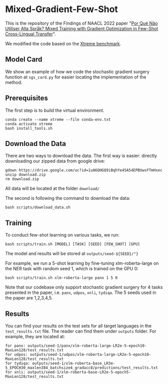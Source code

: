 # Mixed-Gradient-Few-Shot
This is the repository of the Findings of NAACL 2022 paper "[Por Qué Não Utiliser Alla Språk? Mixed Training with Gradient Optimization in Few-Shot Cross-Lingual Transfer](https://arxiv.org/pdf/2204.13869.pdf)".

We modified the code based on the [Xtreme benchmark](https://github.com/google-research/xtreme).

## Model Card
We show an example of how we code the stochastic gradient surgery function at `sgs_card.py` for easier locating the implementation of the method.

## Prerequisites
The first step is to build the virtual environment.
```
conda create --name xtreme --file conda-env.txt
conda activate xtreme
bash install_tools.sh
```

## Download the Data
There are two ways to download the data. The first way is easier: directly downloading our zipped data from google drive:
```
gdown https://drive.google.com/uc?id=1uA6QHGQ9iBqhYe45A54EPBUwsFTmHxec
unzip download.zip
rm download.zip
```
All data will be located at the folder `download/`

The second is following the command to download the data:
```
bash scripts/download_data.sh
```

## Training
To conduct few-shot learning on various tasks, we run:
```
bash scripts/train.sh [MODEL] [TASK] [SEED] [FEW_SHOT] [GPU]
```
The model and results will be stored at `outputs/seed-${SEED}/"}`

For example, we run a 5-shot learning by fine-tuning xlm-roberta-large on the NER task with random seed 1, which is trained on the GPU 0:
```
bash scripts/train.sh xlm-roberta-large panx 1 5 0
```

Note that our codebase only support stochastic gradient surgery for 4 tasks presented in the paper, i.e. `panx`, `udpos`, `xnli`, `tydiqa`. The 5 seeds used in the paper are 1,2,3,4,5. 

## Results
You can find your results on the test sets for all target languages in the `test_results.txt` file. The reader can find them under `outputs` folder. For example, they are located at:
```
for panx: outputs/seed-1/panx/xlm-roberta-large-LR2e-5-epoch10-MaxLen128/test_results.txt
for udpos: outputs/seed-1/udpos/xlm-roberta-large-LR2e-5-epoch10-MaxLen128/test_results.txt
for tydiqa: outputs/seed-1/xlm-roberta-base_LR3e-5_EPOCH30_maxlen384_batchsize4_gradacc8/predictions/test_results.txt
for xnli: outputs/seed-1/xlm-roberta-base-LR2e-5-epoch5-MaxLen128/test_results.txt
```



